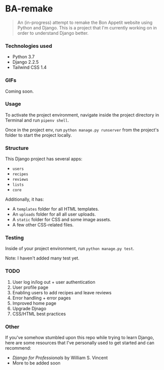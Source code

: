 # BA-remake
> An (in-progress) attempt to remake the Bon Appetit website using Python and Django. This is a project that I'm currently working on in order to understand Django better. 


### Technologies used
- Python 3.7
- Django 2.2.5
- Tailwind CSS 1.4


### GIFs
Coming soon.


### Usage
To activate the project environment, navigate inside the project directory in Terminal and run `pipenv shell`. 

Once in the project env, run `python manage.py runserver` from the project's folder to start the project locally. 

### Structure 
This Django project has several apps: 
- `users`
- `recipes`
- `reviews`
- `lists` 
- `core` 

Additionally, it has: 
- A `templates` folder for all HTML templates. 
- An `uploads` folder for all all user uploads.
- A `static` folder for CSS and some image assets.
- A few other CSS-related files.

### Testing 
Inside of your project environment, run `python manage.py test`. 

Note: I haven't added many test yet. 

### TODO
1. User log in/log out + user authentication 
2. User profile page
3. Enabling users to add recipes and leave reviews
4. Error handling + error pages
5. Improved home page
6. Upgrade Djnago
7. CSS/HTML best practices


### Other
If you've somehow stumbled upon this repo while trying to learn Django, here are some resources that I've personally used to get started and can recommend: 
- *Django for Professionals* by  William S. Vincent
- More to be added soon
